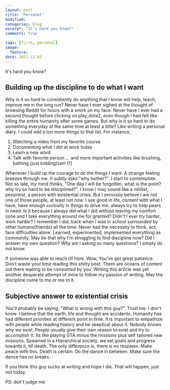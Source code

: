 ```yaml
---
layout: post
title: "Personal"
modified:
categories: blog
excerpt: "It's hard you know?"
comments: true

tags: [first, personal]
image:
  feature:
date: 2017-12-03
---
```

It's hard you know?
## Building up the discipline to do what I want
Why is it so hard to consistently do anything that I know will help, teach, improve me in the long run? Never have I ever sighed at the thought of browsing Reddit for hours with a smirk on my face. Never have I ever had a second thought before clicking on play_dota2, even though I had felt like killing the entire humanity after some games. But why is it so hard to do something everyday at the same time at least a little? Like writing a personal diary. I could add a ton more things to that list. For instance,
1. Watching a video from my favorite course
2. Documenting what I did at work today
3. Learn a new word
4. Talk with favorite person
... and more important activities like brushing, bathing.(just kidding){am I?}

Whenever I build up the courage to do the things I want. A strange feeling breezes through me. It subtly asks "why bother?". I start to contemplate. Not so late, my mind thinks, "One day I will be forgotten, what is the point? why try so hard to be disciplined?". I know I may sound like a nihilist, pessimist, a person with existential crisis. But I seriously believe I am not one of those people, at least not now. I see good in life, content with what I have, have enough curiosity in things to drive me, always try to help peers in need. Is it because I always did what I did without leaving my comfort zone and I take everything around me for granted? Didn't I ever try harder, work harder? I remember I did, back when I was in school surrounded by other humans(friends) all the time. Never had the necessity to think, act, face difficulties alone.
Learned, experimented, implemented everything as community. May be that why I'm struggling to find discipline now? Did I answer my own question? Why am I asking so many questions? I simply do not know.

If someone was able to reach till here. Wow, You've got great patience. Don't waste your time reading this shitty post. There are oceans of content out there waiting to be consumed by you. Writing this article was yet another desperate attempt of mine to follow my passion of writing. May the discipline come to me or me to it.

## Subjective answer to existential crisis
You'll probably be saying, "What is wrong with this guy?".
Trust me. I don't know. I believe that the earth, life and thought are accidents. Humanity has had different priorities at different point in time.
It is important to empathize with people while reading history and be skeptical about it. Nobody knows why we exist. People usually give their own reason to exist and try to accomplish it. Its like playing GTA minus the missions plus self tailored new missions. Spawned in a Hierarchical society, we set goals and progress towards it, till death. The only difference is, there is no respawn. Make peace with this. Death is certain. Do the dance in between. Make sure the dance has no breaks.

If you think this guy sucks at writing and hope I die. That will happen, just not today.

PS: don't judge me
